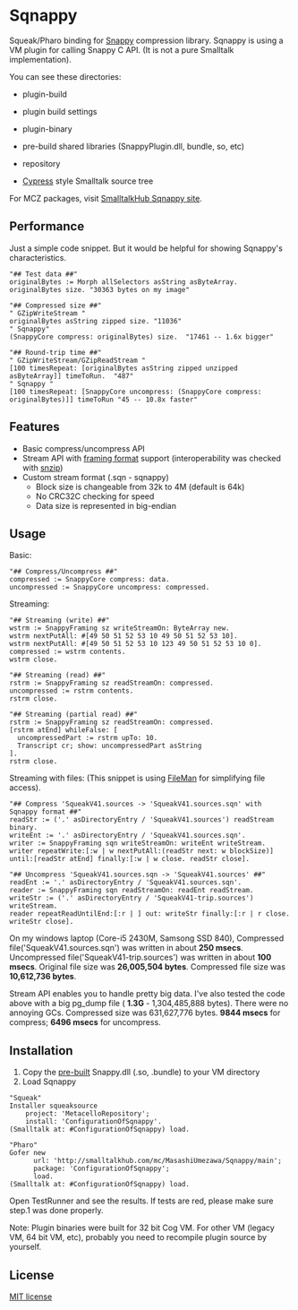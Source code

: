Sqnappy
=======

Squeak/Pharo binding for [Snappy](https://code.google.com/p/snappy/ "Snappy") compression library.
Sqnappy is using a VM plugin for calling Snappy C API. (It is not a pure Smalltalk implementation).

You can see these directories:

- plugin-build
 + plugin build settings
- plugin-binary
 + pre-build shared libraries (SnappyPlugin.dll, bundle, so, etc)
- repository
 + [Cypress](https://github.com/CampSmalltalk/Cypress) style Smalltalk source tree

For MCZ packages, visit [SmalltalkHub Sqnappy site](http://smalltalkhub.com/#!/~MasashiUmezawa/Sqnappy).

## Performance ##
Just a simple code snippet. But it would be helpful for showing Sqnappy's characteristics.

```Smalltalk
"## Test data ##"
originalBytes := Morph allSelectors asString asByteArray.
originalBytes size. "30363 bytes on my image"

"## Compressed size ##"
" GZipWriteStream "
originalBytes asString zipped size. "11036"
" Sqnappy"
(SnappyCore compress: originalBytes) size.  "17461 -- 1.6x bigger"

"## Round-trip time ##"
" GZipWriteStream/GZipReadStream "
[100 timesRepeat: [originalBytes asString zipped unzipped asByteArray]] timeToRun.  "487"
" Sqnappy "
[100 timesRepeat: [SnappyCore uncompress: (SnappyCore compress: originalBytes)]] timeToRun "45 -- 10.8x faster"
```

## Features ##
- Basic compress/uncompress API
- Stream API with [framing format](http://code.google.com/p/snappy/source/browse/trunk/framing_format.txt) support (interoperability was checked with [snzip](https://github.com/kubo/snzip))
- Custom stream format (.sqn - sqnappy)
	- Block size is changeable from 32k to 4M (default is 64k)
	- No CRC32C checking for speed
	- Data size is represented in big-endian

## Usage ##
Basic:
```Smalltalk
"## Compress/Uncompress ##"
compressed := SnappyCore compress: data.
uncompressed := SnappyCore uncompress: compressed.
```

Streaming:
```Smalltalk
"## Streaming (write) ##"
wstrm := SnappyFraming sz writeStreamOn: ByteArray new.
wstrm nextPutAll: #[49 50 51 52 53 10 49 50 51 52 53 10].
wstrm nextPutAll: #[49 50 51 52 53 10 123 49 50 51 52 53 10 0].
compressed := wstrm contents.
wstrm close.
```
```Smalltalk
"## Streaming (read) ##"
rstrm := SnappyFraming sz readStreamOn: compressed.
uncompressed := rstrm contents.
rstrm close.
```
```Smalltalk
"## Streaming (partial read) ##"
rstrm := SnappyFraming sz readStreamOn: compressed.
[rstrm atEnd] whileFalse: [
  uncompressedPart := rstrm upTo: 10.
  Transcript cr; show: uncompressedPart asString
].
rstrm close.
```

Streaming with files: (This snippet is using [FileMan](https://github.com/mumez/FileMan) for simplifying file access).
```Smalltalk
"## Compress 'SqueakV41.sources -> 'SqueakV41.sources.sqn' with Sqnappy format ##"
readStr := ('.' asDirectoryEntry / 'SqueakV41.sources') readStream binary.
writeEnt := '.' asDirectoryEntry / 'SqueakV41.sources.sqn'.
writer := SnappyFraming sqn writeStreamOn: writeEnt writeStream.
writer repeatWrite:[:w | w nextPutAll:(readStr next: w blockSize)] until:[readStr atEnd] finally:[:w | w close. readStr close].

"## Uncompress 'SqueakV41.sources.sqn -> 'SqueakV41.sources' ##"
readEnt := '.' asDirectoryEntry / 'SqueakV41.sources.sqn'.
reader := SnappyFraming sqn readStreamOn: readEnt readStream.
writeStr := ('.' asDirectoryEntry / 'SqueakV41-trip.sources') writeStream.
reader repeatReadUntilEnd:[:r | ] out: writeStr finally:[:r | r close. writeStr close].
```

On my windows laptop (Core-i5 2430M, Samsong SSD 840), Compressed file('SqueakV41.sources.sqn') was written in about **250 msecs**. Uncompressed file('SqueakV41-trip.sources') was written in about **100 msecs**.
Original file size was **26,005,504 bytes**. Compressed file size was **10,612,736 bytes**.

Stream API enables you to handle pretty big data. I've also tested the code above with a big pg_dump file ( **1.3G** - 1,304,485,888 bytes). There were no annoying GCs. Compressed size was 631,627,776 bytes. **9844 msecs** for compress; **6496 msecs** for uncompress.

## Installation ##
1. Copy the [pre-built](https://github.com/mumez/sqnappy/blob/master/plugin-binary/) Snappy.dll (.so, .bundle) to your VM directory
2. Load Sqnappy

```Smalltalk
"Squeak"
Installer squeaksource
    project: 'MetacelloRepository';
    install: 'ConfigurationOfSqnappy'. 
(Smalltalk at: #ConfigurationOfSqnappy) load.

"Pharo"
Gofer new
      url: 'http://smalltalkhub.com/mc/MasashiUmezawa/Sqnappy/main';
      package: 'ConfigurationOfSqnappy';
      load.
(Smalltalk at: #ConfigurationOfSqnappy) load.
```

Open TestRunner and see the results. If tests are red, please make sure step.1 was done properly.
 
Note: Plugin binaries were built for 32 bit Cog VM. For other VM (legacy VM, 64 bit VM, etc), probably you need to recompile plugin source by yourself.

## License ##
[MIT license](http://opensource.org/licenses/MIT)